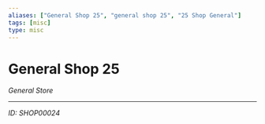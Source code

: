 ```yaml
---
aliases: ["General Shop 25", "general shop 25", "25 Shop General"]
tags: [misc]
type: misc
---
```


# General Shop 25

*General Store*

---
*ID: SHOP00024*